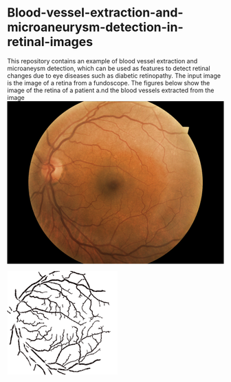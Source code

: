 # Blood-vessel-extraction-and-microaneurysm-detection-in-retinal-images
This repository contains an example of blood vessel extraction and microaneysm detection, which can be used as features to detect retinal changes due to eye diseases such as diabetic retinopathy. The input image is the image of a retina from a fundoscope. 
The figures below show the image of the retina of a patient a.nd the blood vessels extracted from the image
![Input Image](/original_img.jpeg)

![](/bv.png)
